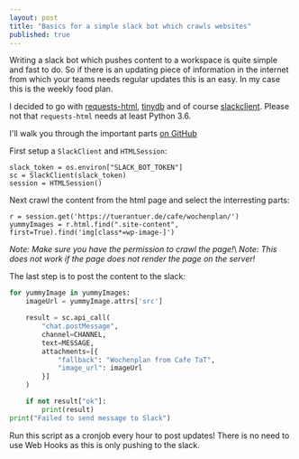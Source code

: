 ```yaml
---
layout: post
title: "Basics for a simple slack bot which crawls websites"
published: true
---
```


Writing a slack bot which pushes content to a workspace is quite simple and fast to do.
So if there is an updating piece of information in the internet from which your teams needs regular updates
this is an easy. In my case this is the weekly food plan.

I decided to go with [requests-html](https://html.python-requests.org/),
[tinydb](https://tinydb.readthedocs.io/en/latest/) and of course
[slackclient](https://python-slackclient.readthedocs.io/en/latest/).
Please not that `requests-html` needs at least Python 3.6.

I'll walk you through the important parts [on
GitHub](https://github.com/maxammann/slack-yummybot/blob/8b48166dc9fd1d679321751eff3429add7fd0b65/bot.py)

First setup a `SlackClient` and `HTMLSession`:

```
slack_token = os.environ["SLACK_BOT_TOKEN"]
sc = SlackClient(slack_token)
session = HTMLSession()
```

Next crawl the content from the html page and select the interresting parts:

```
r = session.get('https://tuerantuer.de/cafe/wochenplan/')
yummyImages = r.html.find(".site-content", first=True).find('img[class*=wp-image-]')
```
*Note: Make sure you have the permission to crawl the page!*\\
*Note: This does not work if the page does not render the page on the server!*

The last step is to post the content to the slack:

```python
for yummyImage in yummyImages:
    imageUrl = yummyImage.attrs['src']

    result = sc.api_call(
        "chat.postMessage",
        channel=CHANNEL,
        text=MESSAGE,
        attachments=[{
            "fallback": "Wochenplan from Cafe TaT",
            "image_url": imageUrl
        }]
    )

    if not result["ok"]:
        print(result)
print("Failed to send message to Slack")
```

Run this script as a cronjob every hour to post updates!
There is no need to use Web Hooks as this is only pushing to the slack.


